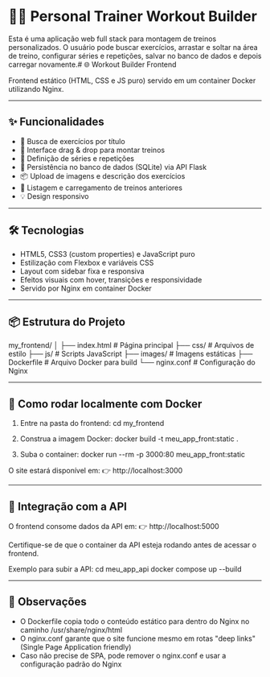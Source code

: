 # 🏋️‍♀️ Personal Trainer Workout Builder

Esta é uma aplicação web full stack para montagem de treinos personalizados. O usuário pode buscar exercícios, arrastar e soltar na área de treino, configurar séries e repetições, salvar no banco de dados e depois carregar novamente.# 🌐 Workout Builder Frontend

Frontend estático (HTML, CSS e JS puro) servido em um container Docker utilizando Nginx.

---

## ✨ Funcionalidades

- 🔎 Busca de exercícios por título
- 🧱 Interface drag & drop para montar treinos
- 📝 Definição de séries e repetições
- 💾 Persistência no banco de dados (SQLite) via API Flask
- 📦 Upload de imagens e descrição dos exercícios
- 📂 Listagem e carregamento de treinos anteriores
- 💡 Design responsivo

---

## 🛠 Tecnologias

- HTML5, CSS3 (custom properties) e JavaScript puro
- Estilização com Flexbox e variáveis CSS
- Layout com sidebar fixa e responsiva
- Efeitos visuais com hover, transições e responsividade
- Servido por Nginx em container Docker

---

## 📦 Estrutura do Projeto

my_frontend/
│
├── index.html          # Página principal
├── css/                # Arquivos de estilo
├── js/                 # Scripts JavaScript
├── images/             # Imagens estáticas
├── Dockerfile          # Arquivo Docker para build
└── nginx.conf          # Configuração do Nginx

---

## 🚀 Como rodar localmente com Docker

1. Entre na pasta do frontend:
   cd my_frontend

2. Construa a imagem Docker:
   docker build -t meu_app_front:static .

3. Suba o container:
   docker run --rm -p 3000:80 meu_app_front:static

O site estará disponível em:
👉 http://localhost:3000

---

## 🔗 Integração com a API

O frontend consome dados da API em:
👉 http://localhost:5000

Certifique-se de que o container da API esteja rodando antes de acessar o frontend.

Exemplo para subir a API:
cd meu_app_api
docker compose up --build

---

## 🐳 Observações

- O Dockerfile copia todo o conteúdo estático para dentro do Nginx no caminho /usr/share/nginx/html
- O nginx.conf garante que o site funcione mesmo em rotas "deep links" (Single Page Application friendly)
- Caso não precise de SPA, pode remover o nginx.conf e usar a configuração padrão do Nginx